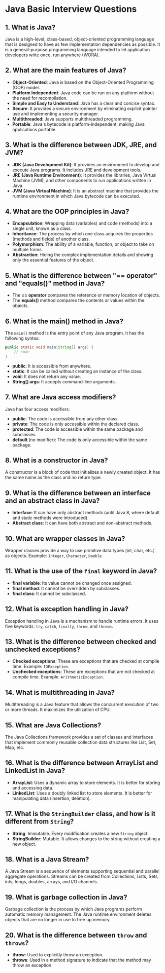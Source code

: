 
# Java Basic Interview Questions

## 1. What is Java?
Java is a high-level, class-based, object-oriented programming language that is designed to have as few implementation dependencies as possible. It is a general-purpose programming language intended to let application developers write once, run anywhere (WORA).

## 2. What are the main features of Java?
- **Object-Oriented**: Java is based on the Object-Oriented Programming (OOP) model.
- **Platform Independent**: Java code can be run on any platform without the need for recompilation.
- **Simple and Easy to Understand**: Java has a clear and concise syntax.
- **Secure**: It provides a secure environment by eliminating explicit pointer use and implementing a security manager.
- **Multithreaded**: Java supports multithreaded programming.
- **Portable**: Java's bytecode is platform-independent, making Java applications portable.

## 3. What is the difference between JDK, JRE, and JVM?
- **JDK (Java Development Kit)**: It provides an environment to develop and execute Java programs. It includes JRE and development tools.
- **JRE (Java Runtime Environment)**: It provides the libraries, Java Virtual Machine (JVM), and other components to run applications written in Java.
- **JVM (Java Virtual Machine)**: It is an abstract machine that provides the runtime environment in which Java bytecode can be executed.

## 4. What are the OOP principles in Java?
- **Encapsulation**: Wrapping data (variables) and code (methods) into a single unit, known as a class.
- **Inheritance**: The process by which one class acquires the properties (methods and fields) of another class.
- **Polymorphism**: The ability of a variable, function, or object to take on multiple forms.
- **Abstraction**: Hiding the complex implementation details and showing only the essential features of the object.

## 5. What is the difference between "== operator" and "equals()" method in Java?
- The **== operator** compares the reference or memory location of objects.
- The **equals()** method compares the contents or values within the objects.

## 6. What is the main() method in Java?
The `main()` method is the entry point of any Java program. It has the following syntax:
```java
public static void main(String[] args) {
    // code
}
```
- **public**: It is accessible from anywhere.
- **static**: It can be called without creating an instance of the class.
- **void**: It does not return any value.
- **String[] args**: It accepts command-line arguments.

## 7. What are Java access modifiers?
Java has four access modifiers:
- **public**: The code is accessible from any other class.
- **private**: The code is only accessible within the declared class.
- **protected**: The code is accessible within the same package and subclasses.
- **default** (no modifier): The code is only accessible within the same package.

## 8. What is a constructor in Java?
A constructor is a block of code that initializes a newly created object. It has the same name as the class and no return type.

## 9. What is the difference between an interface and an abstract class in Java?
- **Interface**: It can have only abstract methods (until Java 8, where default and static methods were introduced).
- **Abstract class**: It can have both abstract and non-abstract methods.

## 10. What are wrapper classes in Java?
Wrapper classes provide a way to use primitive data types (int, char, etc.) as objects. Example: `Integer`, `Character`, `Double`.

## 11. What is the use of the `final` keyword in Java?
- **final variable**: Its value cannot be changed once assigned.
- **final method**: It cannot be overridden by subclasses.
- **final class**: It cannot be subclassed.

## 12. What is exception handling in Java?
Exception handling in Java is a mechanism to handle runtime errors. It uses five keywords: `try`, `catch`, `finally`, `throw`, and `throws`.

## 13. What is the difference between checked and unchecked exceptions?
- **Checked exceptions**: These are exceptions that are checked at compile time. Example: `IOException`.
- **Unchecked exceptions**: These are exceptions that are not checked at compile time. Example: `ArithmeticException`.

## 14. What is multithreading in Java?
Multithreading is a Java feature that allows the concurrent execution of two or more threads. It maximizes the utilization of CPU.

## 15. What are Java Collections?
The Java Collections framework provides a set of classes and interfaces that implement commonly reusable collection data structures like List, Set, Map, etc.

## 16. What is the difference between ArrayList and LinkedList in Java?
- **ArrayList**: Uses a dynamic array to store elements. It is better for storing and accessing data.
- **LinkedList**: Uses a doubly linked list to store elements. It is better for manipulating data (insertion, deletion).

## 17. What is the `StringBuilder` class, and how is it different from `String`?
- **String**: Immutable. Every modification creates a new `String` object.
- **StringBuilder**: Mutable. It allows changes to the string without creating a new object.

## 18. What is a Java Stream?
A Java Stream is a sequence of elements supporting sequential and parallel aggregate operations. Streams can be created from Collections, Lists, Sets, ints, longs, doubles, arrays, and I/O channels.

## 19. What is garbage collection in Java?
Garbage collection is the process by which Java programs perform automatic memory management. The Java runtime environment deletes objects that are no longer in use to free up memory.

## 20. What is the difference between `throw` and `throws`?
- **throw**: Used to explicitly throw an exception.
- **throws**: Used in a method signature to indicate that the method may throw an exception.

